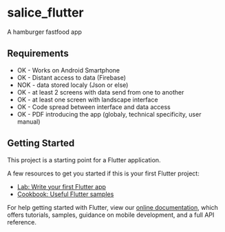 # salice_flutter

A hamburger fastfood app


## Requirements

- OK - Works on Android Smartphone
- OK - Distant access to data (Firebase)
- NOK - data stored localy (Json or else)
- OK - at least 2 screens with data send from one to another
- OK - at least one screen with landscape interface
- OK - Code spread between interface and data access
- OK - PDF introducing the app (globaly, technical specificity, user manual)

## Getting Started

This project is a starting point for a Flutter application.

A few resources to get you started if this is your first Flutter project:

- [Lab: Write your first Flutter app](https://flutter.dev/docs/get-started/codelab)
- [Cookbook: Useful Flutter samples](https://flutter.dev/docs/cookbook)

For help getting started with Flutter, view our
[online documentation](https://flutter.dev/docs), which offers tutorials,
samples, guidance on mobile development, and a full API reference.


